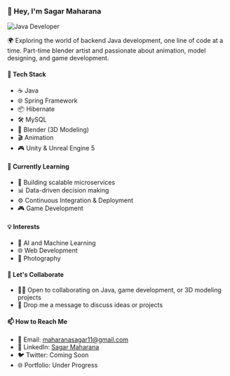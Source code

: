 ### 👋 Hey, I'm Sagar Maharana

![Java Developer](https://img.shields.io/badge/Backend%20Java%20Developer-Intermediate%20Level-yellow)

🌍 Exploring the world of backend Java development, one line of code at a time. Part-time blender artist and passionate about animation, model designing, and game development.

#### 🔧 Tech Stack
- ☕ Java
- 🌐 Spring Framework
- 📦 Hibernate
- 🛠 MySQL
- 🎨 Blender (3D Modeling)
- 🎬 Animation
- 🎮 Unity & Unreal Engine 5

#### 🌱 Currently Learning
- 🚀 Building scalable microservices
- 📊 Data-driven decision making
- ⚙️ Continuous Integration & Deployment
- 🎮 Game Development

#### 💡 Interests
- 🤖 AI and Machine Learning
- 🌐 Web Development
- 📸 Photography

#### 🚀 Let's Collaborate
- 👯‍♂️ Open to collaborating on Java, game development, or 3D modeling projects
- 💬 Drop me a message to discuss ideas or projects

#### 📫 How to Reach Me
- 📧 Email: maharanasagar11@gmail.com
- 💼 LinkedIn: [Sagar Maharana](https://www.linkedin.com/in/sagar-maharana-033094241/)
- 🐦 Twitter: Coming Soon
- 🌐 Portfolio: Under Progress

